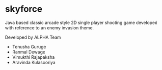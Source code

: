 # skyforce

Java based classic arcade style 2D single player shooting game developed with reference to an enemy invasion theme.

Developed by ALPHA Team
* Tenusha Guruge
* Ranmal Dewage
* Vimukthi Rajapaksha
* Aravinda Kulasooriya
